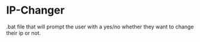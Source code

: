 # IP-Changer
.bat file that will prompt the user with a yes/no whether they want to change their ip or not.
